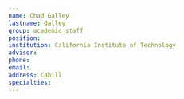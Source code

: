 ```yaml
---
name: Chad Galley
lastname: Galley
group: academic_staff
position:
institution: California Institute of Technology
advisor:
phone:
email:
address: Cahill
specialties:
---
```




